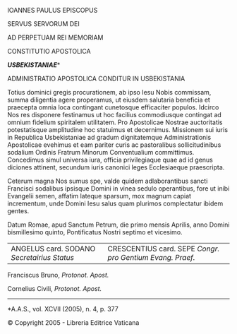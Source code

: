 IOANNES PAULUS EPISCOPUS

SERVUS SERVORUM DEI

AD PERPETUAM REI MEMORIAM

CONSTITUTIO APOSTOLICA

***USBEKISTANIAE****

ADMINISTRATIO APOSTOLICA CONDITUR IN USBEKISTANIA

Totius dominici gregis procurationem, ab ipso Iesu Nobis commissam, summa diligentia agere properamus, ut eiusdem salutaria beneficia et praecepta omnia loca contingant cunetosque efficaciter populos. Idcirco Nos res disponere festinamus ut hoc facilius commodiusque contingat ad omnium fidelium spiritalem utilitatem. Pro Apostolicae Nostrae auctoritatis potestatisque amplitudine hoc statuimus et decernimus. Missionem sui iuris in Republica Usbekistaniae ad gradum dignitatemque Administrationis Apostolicae evehimus et eam pariter curis ac pastoralibus sollicitudinibus sodalium Ordinis Fratrum Minorum Conventualium committimus. Concedimus simul universa iura, officia privilegiaque quae ad id genus diciones attinent, secundum iuris canonici leges Ecclesiaeque praescripta.

Ceterum magna Nos sumus spe, valde quidem adlaborantibus sancti Francisci sodalibus ipsisque Domini in vinea sedulo operantibus, fore ut inibi Evangelii semen, affatim lateque sparsum, mox magnum capiat incrementum, unde Domini Iesu salus quam plurimos complectatur ibidem gentes.

Datum Romae, apud Sanctum Petrum, die primo mensis Aprilis, anno Domini bismillesimo quinto, Pontificatus Nostri septimo et vicesimo.

|     |     |
| --- | --- |
| ANGELUS card. SODANO *Secretairius Status* | CRESCENTIUS card. SEPE *Congr. pro Gentium Evang. Praef.* |

Franciscus Bruno, *Protonot. Apost.*

Cornelius Civili, *Protonot. Apost.*

* * *

*A.A.S., vol. XCVII (2005), n. 4, p. 377

© Copyright 2005 - Libreria Editrice Vaticana